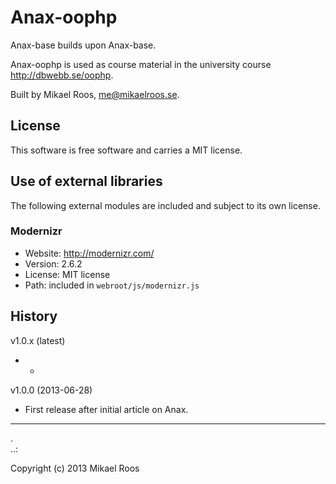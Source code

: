 Anax-oophp
=========

Anax-base builds upon Anax-base.

Anax-oophp is used as course material in the university course http://dbwebb.se/oophp.

Built by Mikael Roos, me@mikaelroos.se.



License 
------------------

This software is free software and carries a MIT license.



Use of external libraries
-----------------------------------

The following external modules are included and subject to its own license.



### Modernizr
* Website: http://modernizr.com/
* Version: 2.6.2
* License: MIT license 
* Path: included in `webroot/js/modernizr.js`



History
-----------------------------------


v1.0.x (latest)

* -


v1.0.0 (2013-06-28)

* First release after initial article on Anax.



------------------
 .  
..:

Copyright (c) 2013 Mikael Roos




